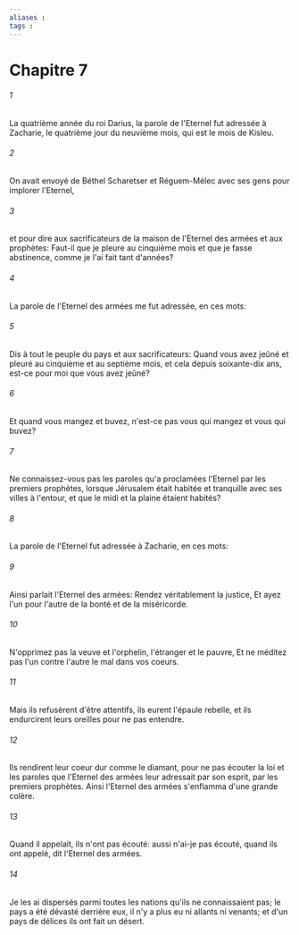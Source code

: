 ```yaml
---
aliases : 
tags : 
---
```


# Chapitre 7

###### 1
La quatrième année du roi Darius, la parole de l'Eternel fut adressée à Zacharie, le quatrième jour du neuvième mois, qui est le mois de Kisleu.
###### 2
On avait envoyé de Béthel Scharetser et Réguem-Mélec avec ses gens pour implorer l'Eternel,
###### 3
et pour dire aux sacrificateurs de la maison de l'Eternel des armées et aux prophètes: Faut-il que je pleure au cinquième mois et que je fasse abstinence, comme je l'ai fait tant d'années?
###### 4
La parole de l'Eternel des armées me fut adressée, en ces mots:
###### 5
Dis à tout le peuple du pays et aux sacrificateurs: Quand vous avez jeûné et pleuré au cinquième et au septième mois, et cela depuis soixante-dix ans, est-ce pour moi que vous avez jeûné?
###### 6
Et quand vous mangez et buvez, n'est-ce pas vous qui mangez et vous qui buvez?
###### 7
Ne connaissez-vous pas les paroles qu'a proclamées l'Eternel par les premiers prophètes, lorsque Jérusalem était habitée et tranquille avec ses villes à l'entour, et que le midi et la plaine étaient habités?
###### 8
La parole de l'Eternel fut adressée à Zacharie, en ces mots:
###### 9
Ainsi parlait l'Eternel des armées: Rendez véritablement la justice, Et ayez l'un pour l'autre de la bonté et de la miséricorde.
###### 10
N'opprimez pas la veuve et l'orphelin, l'étranger et le pauvre, Et ne méditez pas l'un contre l'autre le mal dans vos coeurs.
###### 11
Mais ils refusèrent d'être attentifs, ils eurent l'épaule rebelle, et ils endurcirent leurs oreilles pour ne pas entendre.
###### 12
Ils rendirent leur coeur dur comme le diamant, pour ne pas écouter la loi et les paroles que l'Eternel des armées leur adressait par son esprit, par les premiers prophètes. Ainsi l'Eternel des armées s'enflamma d'une grande colère.
###### 13
Quand il appelait, ils n'ont pas écouté: aussi n'ai-je pas écouté, quand ils ont appelé, dit l'Eternel des armées.
###### 14
Je les ai dispersés parmi toutes les nations qu'ils ne connaissaient pas; le pays a été dévasté derrière eux, il n'y a plus eu ni allants ni venants; et d'un pays de délices ils ont fait un désert.
